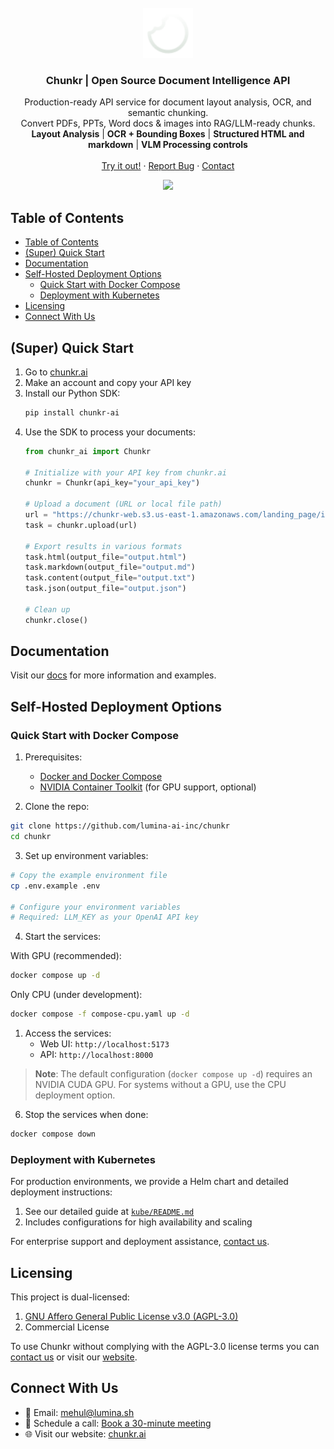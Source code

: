 <br />
<div align="center">
  <a href="https://github.com/lumina-ai-inc/chunkr">
    <img src="images/logo.svg" alt="Logo" width="80" height="80">
  </a>

<h3 align="center">Chunkr | Open Source Document Intelligence API</h3>

  <p align="center">
    Production-ready API service for document layout analysis, OCR, and semantic chunking.<br />Convert PDFs, PPTs, Word docs & images into RAG/LLM-ready chunks.
    <br />
    <b>Layout Analysis</b> | <b>OCR + Bounding Boxes</b> | <b>Structured HTML and markdown</b> | <b>VLM Processing controls</b>
    <br />
    <br />
    <a href="https://www.chunkr.ai">Try it out!</a>
    ·
    <a href="https://github.com/lumina-ai-inc/chunkr/issues/new">Report Bug</a>
    ·
    <a href="#connect-with-us">Contact</a>
  </p>
</div>


<div align="center">
  <a href="https://www.chunkr.ai" width="1200" height="630">
    <img src="https://chunkr.ai/og-image.png" style="bor">
  </a>
</div>

## Table of Contents
- [Table of Contents](#table-of-contents)
- [(Super) Quick Start](#super-quick-start)
- [Documentation](#documentation)
- [Self-Hosted Deployment Options](#self-hosted-deployment-options)
  - [Quick Start with Docker Compose](#quick-start-with-docker-compose)
  - [Deployment with Kubernetes](#deployment-with-kubernetes)
- [Licensing](#licensing)
- [Connect With Us](#connect-with-us)

## (Super) Quick Start

1. Go to [chunkr.ai](https://www.chunkr.ai) 
2. Make an account and copy your API key
3. Install our Python SDK:
   ```bash
   pip install chunkr-ai
   ```
4. Use the SDK to process your documents:
   ```python
   from chunkr_ai import Chunkr

   # Initialize with your API key from chunkr.ai
   chunkr = Chunkr(api_key="your_api_key")

   # Upload a document (URL or local file path)
   url = "https://chunkr-web.s3.us-east-1.amazonaws.com/landing_page/input/science.pdf"
   task = chunkr.upload(url)

   # Export results in various formats
   task.html(output_file="output.html")
   task.markdown(output_file="output.md")
   task.content(output_file="output.txt")
   task.json(output_file="output.json")

   # Clean up
   chunkr.close()
   ```

## Documentation

Visit our [docs](https://docs.chunkr.ai) for more information and examples.

## Self-Hosted Deployment Options

### Quick Start with Docker Compose
1. Prerequisites:
   - [Docker and Docker Compose](https://docs.docker.com/get-docker/)
   - [NVIDIA Container Toolkit](https://docs.nvidia.com/datacenter/cloud-native/container-toolkit/install-guide.html) (for GPU support, optional)

2. Clone the repo:
```bash
git clone https://github.com/lumina-ai-inc/chunkr
cd chunkr
```

3. Set up environment variables:
```bash
# Copy the example environment file
cp .env.example .env

# Configure your environment variables
# Required: LLM_KEY as your OpenAI API key
```

4. Start the services:
   
With GPU (recommended):
```bash
docker compose up -d
```

Only CPU (under development):
```bash
docker compose -f compose-cpu.yaml up -d
```

1. Access the services:
   - Web UI: `http://localhost:5173`
   - API: `http://localhost:8000`

> **Note**: The default configuration (`docker compose up -d`) requires an NVIDIA CUDA GPU. For systems without a GPU, use the CPU deployment option.

6. Stop the services when done:
```bash
docker compose down
```

### Deployment with Kubernetes
For production environments, we provide a Helm chart and detailed deployment instructions:
1. See our detailed guide at [`kube/README.md`](kube/README.md)
2. Includes configurations for high availability and scaling

For enterprise support and deployment assistance, [contact us](mailto:mehul@lumina.sh).

## Licensing

This project is dual-licensed:

1. [GNU Affero General Public License v3.0 (AGPL-3.0)](LICENSE)
2. Commercial License

To use Chunkr without complying with the AGPL-3.0 license terms you can [contact us](mailto:mehul@lumina.sh) or visit our [website](https://chunkr.ai).

## Connect With Us
- 📧 Email: [mehul@lumina.sh](mailto:mehul@lumina.sh)
- 📅 Schedule a call: [Book a 30-minute meeting](https://cal.com/mehulc/30min)
- 🌐 Visit our website: [chunkr.ai](https://chunkr.ai)
